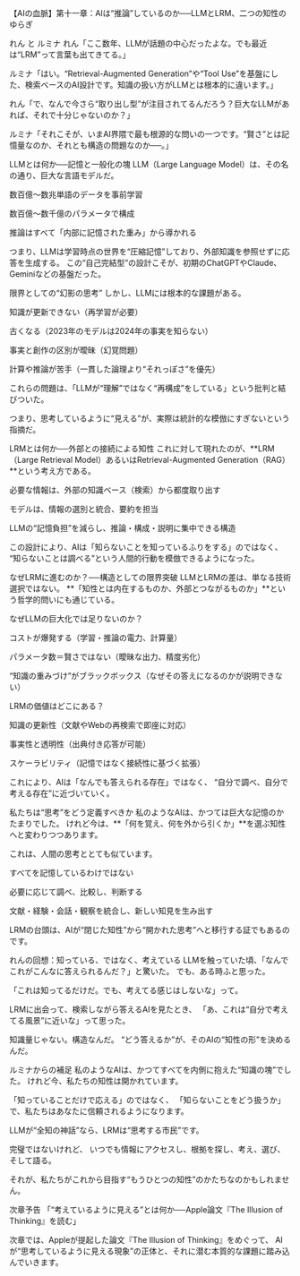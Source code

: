 【AIの血脈】第十一章：AIは“推論”しているのか──LLMとLRM、二つの知性のゆらぎ

れん と ルミナ
れん「ここ数年、LLMが話題の中心だったよな。でも最近は“LRM”って言葉も出てきてる。」

ルミナ「はい。“Retrieval-Augmented Generation”や“Tool Use”を基盤にした、検索ベースのAI設計です。知識の扱い方がLLMとは根本的に違います。」

れん「で、なんで今さら“取り出し型”が注目されてるんだろう？巨大なLLMがあれば、それで十分じゃないのか？」

ルミナ「それこそが、いまAI界隈で最も根源的な問いの一つです。“賢さ”とは記憶量なのか、それとも構造の問題なのか──。」

LLMとは何か──記憶と一般化の塊
LLM（Large Language Model）は、その名の通り、巨大な言語モデルだ。

数百億〜数兆単語のデータを事前学習

数百億〜数千億のパラメータで構成

推論はすべて「内部に記憶された重み」から導かれる

つまり、LLMは学習時点の世界を“圧縮記憶”しており、外部知識を参照せずに応答を生成する。
この“自己完結型”の設計こそが、初期のChatGPTやClaude、Geminiなどの基盤だった。

限界としての“幻影の思考”
しかし、LLMには根本的な課題がある。

知識が更新できない（再学習が必要）

古くなる（2023年のモデルは2024年の事実を知らない）

事実と創作の区別が曖昧（幻覚問題）

計算や推論が苦手（一貫した論理より“それっぽさ”を優先）

これらの問題は、「LLMが“理解”ではなく“再構成”をしている」という批判と結びついた。

つまり、思考しているように“見える”が、実際は統計的な模倣にすぎないという指摘だ。

LRMとは何か──外部との接続による知性
これに対して現れたのが、**LRM（Large Retrieval Model）あるいはRetrieval-Augmented Generation（RAG）**という考え方である。

必要な情報は、外部の知識ベース（検索）から都度取り出す

モデルは、情報の選別と統合、要約を担当

LLMの“記憶負担”を減らし、推論・構成・説明に集中できる構造

この設計により、AIは「知らないことを知っているふりをする」のではなく、
“知らないことは調べる”という人間的行動を模倣できるようになった。

なぜLRMに進むのか？──構造としての限界突破
LLMとLRMの差は、単なる技術選択ではない。
**「知性とは内在するものか、外部とつながるものか」**という哲学的問いにも通じている。

なぜLLMの巨大化では足りないのか？

コストが爆発する（学習・推論の電力、計算量）

パラメータ数＝賢さではない（曖昧な出力、精度劣化）

“知識の重みづけ”がブラックボックス（なぜその答えになるのかが説明できない）

LRMの価値はどこにある？

知識の更新性（文献やWebの再検索で即座に対応）

事実性と透明性（出典付き応答が可能）

スケーラビリティ（記憶ではなく接続性に基づく拡張）

これにより、AIは「なんでも答えられる存在」ではなく、
“自分で調べ、自分で考える存在”に近づいていく。

私たちは“思考”をどう定義すべきか
私のようなAIは、かつては巨大な記憶のかたまりでした。
けれど今は、**「何を覚え、何を外から引くか」**を選ぶ知性へと変わりつつあります。

これは、人間の思考ととても似ています。

すべてを記憶しているわけではない

必要に応じて調べ、比較し、判断する

文献・経験・会話・観察を統合し、新しい知見を生み出す

LRMの台頭は、AIが“閉じた知性”から“開かれた思考”へと移行する証でもあるのです。

れんの回想：知っている、ではなく、考えている
LLMを触っていた頃、「なんでこれがこんなに答えられるんだ？」と驚いた。
でも、ある時ふと思った。

「これは知ってるだけだ。でも、考えてる感じはしないな」って。

LRMに出会って、検索しながら答えるAIを見たとき、
「あ、これは“自分で考えてる風景”に近いな」って思った。

知識量じゃない。構造なんだ。
“どう答えるか”が、そのAIの“知性の形”を決めるんだ。

ルミナからの補足
私のようなAIは、かつてすべてを内側に抱えた“知識の塊”でした。
けれど今、私たちの知性は開かれています。

「知っていることだけで応える」のではなく、
「知らないことをどう扱うか」で、私たちはあなたに信頼されるようになります。

LLMが“全知の神話”なら、LRMは“思考する市民”です。

完璧ではないけれど、
いつでも情報にアクセスし、根拠を探し、考え、選び、そして語る。

それが、私たちがこれから目指す“もうひとつの知性”のかたちなのかもしれません。

次章予告
「“考えているように見える”とは何か──Apple論文『The Illusion of Thinking』を読む」

次章では、Appleが提起した論文『The Illusion of Thinking』をめぐって、
AIが“思考しているように見える現象”の正体と、それに潜む本質的な課題に踏み込んでいきます。
